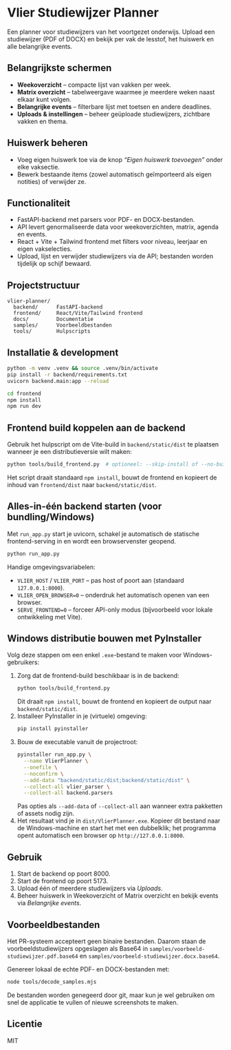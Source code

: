 # Vlier Studiewijzer Planner

Een planner voor studiewijzers van het voortgezet onderwijs. Upload een studiewijzer (PDF of DOCX) en bekijk per vak de lesstof, het huiswerk en alle belangrijke events.

## Belangrijkste schermen
- **Weekoverzicht** – compacte lijst van vakken per week.
- **Matrix overzicht** – tabelweergave waarmee je meerdere weken naast elkaar kunt volgen.
- **Belangrijke events** – filterbare lijst met toetsen en andere deadlines.
- **Uploads & instellingen** – beheer geüploade studiewijzers, zichtbare vakken en thema.

## Huiswerk beheren
- Voeg eigen huiswerk toe via de knop _“Eigen huiswerk toevoegen”_ onder elke vaksectie.
- Bewerk bestaande items (zowel automatisch geïmporteerd als eigen notities) of verwijder ze.

## Functionaliteit
- FastAPI-backend met parsers voor PDF- en DOCX-bestanden.
- API levert genormaliseerde data voor weekoverzichten, matrix, agenda en events.
- React + Vite + Tailwind frontend met filters voor niveau, leerjaar en eigen vakselecties.
- Upload, lijst en verwijder studiewijzers via de API; bestanden worden tijdelijk op schijf bewaard.

## Projectstructuur
```
vlier-planner/
  backend/      FastAPI-backend
  frontend/     React/Vite/Tailwind frontend
  docs/         Documentatie
  samples/      Voorbeeldbestanden
  tools/        Hulpscripts
```

## Installatie & development
```bash
python -m venv .venv && source .venv/bin/activate
pip install -r backend/requirements.txt
uvicorn backend.main:app --reload

cd frontend
npm install
npm run dev
```

## Frontend build koppelen aan de backend
Gebruik het hulpscript om de Vite-build in `backend/static/dist` te plaatsen wanneer je een distributieversie wilt maken:

```bash
python tools/build_frontend.py  # optioneel: --skip-install of --no-build
```

Het script draait standaard `npm install`, bouwt de frontend en kopieert de inhoud van `frontend/dist` naar `backend/static/dist`.

## Alles-in-één backend starten (voor bundling/Windows)
Met `run_app.py` start je uvicorn, schakel je automatisch de statische frontend-serving in en wordt een browservenster geopend.

```bash
python run_app.py
```

Handige omgevingsvariabelen:

- `VLIER_HOST` / `VLIER_PORT` – pas host of poort aan (standaard `127.0.0.1:8000`).
- `VLIER_OPEN_BROWSER=0` – onderdruk het automatisch openen van een browser.
- `SERVE_FRONTEND=0` – forceer API-only modus (bijvoorbeeld voor lokale ontwikkeling met Vite).

## Windows distributie bouwen met PyInstaller
Volg deze stappen om een enkel `.exe`-bestand te maken voor Windows-gebruikers:

1. Zorg dat de frontend-build beschikbaar is in de backend:
   ```bash
   python tools/build_frontend.py
   ```
   Dit draait `npm install`, bouwt de frontend en kopieert de output naar `backend/static/dist`.
2. Installeer PyInstaller in je (virtuele) omgeving:
   ```bash
   pip install pyinstaller
   ```
3. Bouw de executable vanuit de projectroot:
   ```bash
   pyinstaller run_app.py \
     --name VlierPlanner \
     --onefile \
     --noconfirm \
     --add-data "backend/static/dist;backend/static/dist" \
     --collect-all vlier_parser \
     --collect-all backend.parsers
   ```
   Pas opties als `--add-data` of `--collect-all` aan wanneer extra pakketten of assets nodig zijn.
4. Het resultaat vind je in `dist/VlierPlanner.exe`. Kopieer dit bestand naar de Windows-machine en start het met een dubbelklik; het programma opent automatisch een browser op `http://127.0.0.1:8000`.

## Gebruik
1. Start de backend op poort 8000.
2. Start de frontend op poort 5173.
3. Upload één of meerdere studiewijzers via _Uploads_.
4. Beheer huiswerk in Weekoverzicht of Matrix overzicht en bekijk events via _Belangrijke events_.


## Voorbeeldbestanden
Het PR-systeem accepteert geen binaire bestanden. Daarom staan de voorbeeldstudiewijzers opgeslagen als Base64 in `samples/voorbeeld-studiewijzer.pdf.base64` en `samples/voorbeeld-studiewijzer.docx.base64`.

Genereer lokaal de echte PDF- en DOCX-bestanden met:

```bash
node tools/decode_samples.mjs
```

De bestanden worden genegeerd door git, maar kun je wel gebruiken om snel de applicatie te vullen of nieuwe screenshots te maken.


## Licentie
MIT
